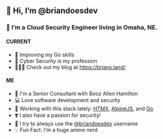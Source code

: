 ## 👋 Hi, I’m @briandoesdev
### 👀 I’m a Cloud Security Engineer living in Omaha, NE.

#### CURRENT
- 🌱 Improving my Go skills
- 🔐 Cyber Security is my profession
- 🧑🏻‍💻 Check out my blog at https://brians.land/

#### ME
- 🏢 I'm a Senior Consultant with Booz Allen Hamilton
- 💻 Love software development and security
- 🏫 Working with this stack lately: [HTMX](https://htmx.org), [AlpineJS](https://alpinejs.dev), and [Go](https://go.dev)
- ❣️ I also have a passion for security!
- 🤘 I try to always use the [@briandoesdev](https://twitter.com/briandoesdev) username
- 💡 Fun Fact: I'm a huge anime nerd

<!---
Inspired by: https://raw.githubusercontent.com/caneco/caneco/master/README.md
--->
